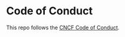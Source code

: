 # Code of Conduct

This repo follows the [CNCF Code of Conduct](https://github.com/cncf/foundation/blob/main/code-of-conduct.md).
